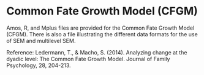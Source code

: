 # Common Fate Growth Model (CFGM)
Amos, R, and Mplus files are provided for the Common Fate Growth Model (CFGM). There is also a file illustrating the different data formats for the use of SEM and multilevel SEM.

Reference: Ledermann, T., & Macho, S. (2014). Analyzing change at the dyadic level: The Common Fate Growth Model. Journal of Family Psychology, 28, 204-213. 
